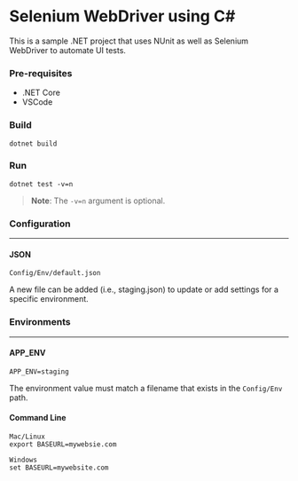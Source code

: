 # Selenium WebDriver using C#
This is a sample .NET project that uses NUnit as well as Selenium WebDriver to automate UI tests.

### Pre-requisites
*  .NET Core
*  VSCode

### Build
```
dotnet build
```

### Run
```
dotnet test -v=n
```
>**Note**:  The `-v=n` argument is optional.

### Configuration
---
#### JSON
`Config/Env/default.json`

A new file can be added (i.e., staging.json) to update or add settings for a specific environment.

### Environments
---
#### APP_ENV
```
APP_ENV=staging
```
The environment value must match a filename that exists in the `Config/Env` path.

#### Command Line
```
Mac/Linux
export BASEURL=mywebsie.com

Windows
set BASEURL=mywebsite.com
```